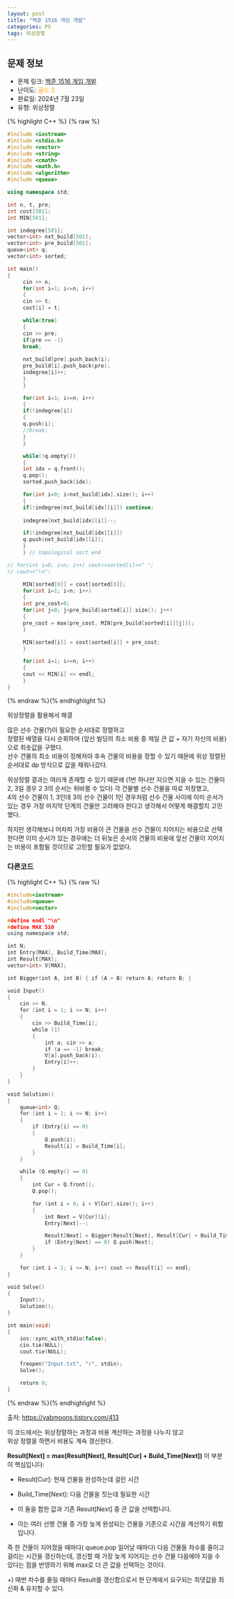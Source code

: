 ```yaml
---
layout: post
title: "백준 1516 게임 개발"
categories: PS
tags: 위상정렬
---
```


## 문제 정보
- 문제 링크: [백준 1516 게임 개발](https://www.acmicpc.net/problem/1516)
- 난이도: <span style="color:#FFA500">골드 3</span>
- 완료일: 2024년 7월 23일
- 유형: 위상정렬

{% highlight C++ %} {% raw %}
```C++
#include <iostream>
#include <stdio.h>
#include <vector>
#include <string>
#include <cmath>
#include <math.h>
#include <algorithm>
#include <queue>

using namespace std;

int n, t, pre;
int cost[501];
int MIN[501];

int indegree[501];
vector<int> nxt_build[501];
vector<int> pre_build[501];
queue<int> q;
vector<int> sorted;

int main()
{   
	 cin >> n;
	 for(int i=1; i<=n; i++)
	 {
	 cin >> t;
	 cost[i] = t;

	 while(true)
	 {
	 cin >> pre;
	 if(pre == -1)
	 break;
	 
	 nxt_build[pre].push_back(i);
	 pre_build[i].push_back(pre);
	 indegree[i]++;
	 }
	 }

	 for(int i=1; i<=n; i++)
	 {
	 if(!indegree[i])
	 {
	 q.push(i);
	 //break;
	 }
	 }

	 while(!q.empty())
	 {
	 int idx = q.front();
	 q.pop();
	 sorted.push_back(idx);

	 for(int i=0; i<nxt_build[idx].size(); i++)
	 {
	 if(!indegree[nxt_build[idx][i]]) continue;
	 
	 indegree[nxt_build[idx][i]]--;

	 if(!indegree[nxt_build[idx][i]])
	 q.push(nxt_build[idx][i]);
	 }
	 } // topological sort end

// for(int i=0; i<n; i++) cout<<sorted[i]<<" ";
// cout<<"\n";

	 MIN[sorted[0]] = cost[sorted[0]];
	 for(int i=1; i<n; i++)
	 {
	 int pre_cost=0;
	 for(int j=0; j<pre_build[sorted[i]].size(); j++)
	 {
	 pre_cost = max(pre_cost, MIN[pre_build[sorted[i]][j]]);
	 }

	 MIN[sorted[i]] = cost[sorted[i]] + pre_cost;
	 }

	 for(int i=1; i<=n; i++)
	 {
	 cout << MIN[i] << endl;
	 }
}

```
{% endraw %}{% endhighlight %}

위상정렬을 활용해서 해결

많은 선수 건물(?)이 필요한 순서대로 정렬하고  
정렬된 배열을 다시 순회하며 (앞선 빌딩의 최소 비용 중 제일 큰 값 + 자기 자신의 비용)으로 최솟값을 구했다.  
선수 건물의 최소 비용이 정해져야 후속 건물의 비용을 정할 수 있기 때문에 위상 정렬된 순서대로 dp 방식으로 값을 채워나갔다.  

위상정렬 결과는 여러개 존재할 수 있기 때문에 (1번 하나만 지으면 지을 수 있는 건물이 2, 3일 경우 2 3의 순서는 뒤바뀔 수 있다) 각 건물별 선수 건물을 따로 저장했고,  
4의 선수 건물이 1, 3인데 3의 선수 건물이 1인 경우처럼 선수 건물 사이에 이미 순서가 있는 경우 가장 마지막 단계의 건물만 고려해야 한다고 생각해서 어떻게 해결할지 고민했다.  

하지만 생각해보니 어차피 가장 비용이 큰 건물을 선수 건물이 지어지는 비용으로 선택한다면 이미 순서가 있는 경우에는 더 뒤늦은 순서의 건물의 비용에 앞선 건물이 지어지는 비용이 포함될 것이므로 고민할 필요가 없었다.

### 다른코드

{% highlight C++ %} {% raw %}
```C++
#include<iostream>
#include<queue>
#include<vector>

#define endl "\n"
#define MAX 510
using namespace std;

int N;
int Entry[MAX], Build_Time[MAX];
int Result[MAX];
vector<int> V[MAX];

int Bigger(int A, int B) { if (A > B) return A; return B; }

void Input()
{
    cin >> N;
    for (int i = 1; i <= N; i++)
    {
        cin >> Build_Time[i];
        while (1)
        {
            int a; cin >> a;
            if (a == -1) break;
            V[a].push_back(i);
            Entry[i]++;
        }
    }
}

void Solution()
{
    queue<int> Q;
    for (int i = 1; i <= N; i++)
    {
        if (Entry[i] == 0)
        {
            Q.push(i);
            Result[i] = Build_Time[i];
        }
    }

    while (Q.empty() == 0)
    {
        int Cur = Q.front();
        Q.pop();

        for (int i = 0; i < V[Cur].size(); i++)
        {
            int Next = V[Cur][i];
            Entry[Next]--;

            Result[Next] = Bigger(Result[Next], Result[Cur] + Build_Time[Next]);
            if (Entry[Next] == 0) Q.push(Next);
        }
    }

    for (int i = 1; i <= N; i++) cout << Result[i] << endl;
}

void Solve()
{
    Input();
    Solution();
}

int main(void)
{
    ios::sync_with_stdio(false);
    cin.tie(NULL);
    cout.tie(NULL);

    freopen("Input.txt", "r", stdin);
    Solve();

    return 0;
}

```
{% endraw %}{% endhighlight %}

출처: <https://yabmoons.tistory.com/413>

이 코드에서는 위상정렬하는 과정과 비용 계산하는 과정을 나누지 않고  
위상 정렬을 하면서 비용도 계속 갱신한다.  

**Result[Next] = max(Result[Next], Result[Cur] + Build_Time[Next])** 이 부분이 핵심입니다:

  * Result[Cur]: 현재 건물을 완성하는데 걸린 시간

  * Build_Time[Next]: 다음 건물을 짓는데 필요한 시간

  * 이 둘을 합한 값과 기존 Result[Next] 중 큰 값을 선택합니다.

  * 이는 여러 선행 건물 중 가장 늦게 완성되는 건물을 기준으로 시간을 계산하기 위함입니다.

즉 한 건물이 지어졌을 때마다( queue.pop 일어날 때마다) 다음 건물들 차수를 줄이고 걸리는 시간을 갱신하는데, 갱신할 때 가장 늦게 지어지는 선수 건물 다음에야 지을 수 있다는 점을 반영하기 위해 max로 더 큰 값을 선택하는 것이다.

+) 매번 차수를 줄일 때마다 Result를 갱신함으로서 현 단계에서 요구되는 최댓값을 최신화 & 유지할 수 있다.
